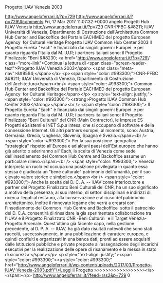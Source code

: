 Progetto IUAV Venezia 2003

http://www.angeloferrari.it/?p=729 http://www.angeloferrari.it/?p=729\#comments Fri, 17 Mar 2017 11:07:32 +0000 angelo Progetti Hub IUAV Venezia http://www.angeloferrari.it/?p=729 CNR-PFBC &\#8211; IUAV Università di Venezia, Dipartimento di Costruzione dell'Architettura Common Hub Center and Backoffice del Portale EACHMED del progetto European Agency  for Cultural Heritage Progetto IUAV Common Hub Center 2003 Il Progetto Eureka "Each" è finanziato dai singoli governi Europei  e per quanto riguarda l'Italia dal M.I.U.R; i partners italiani sono: il Progetto Finalizzato "Beni &\#8230; \<a href=\"http://www.angeloferrari.it/?p=729\" class=\"more-link\"\>Continua la lettura di \<span class=\"screen-reader-text\"\>Progetto IUAV Venezia 2003\</span\> \<span class=\"meta-nav\"\>&\#8594;\</span\>\</a\> \<p\>\<span style=\"color: \#993300;\"\>CNR-PFBC &\#8211; IUAV Università di Venezia, Dipartimento di Costruzione dell'Architettura\</span\>\<br /\> \<span style=\"color: \#993300;\"\> Common Hub Center and Backoffice del Portale EACHMED del progetto European Agency  for Cultural Heritage\</span\>\</p\> \<p style=\"text-align: justify;\"\>\<span style=\"color: \#993300;\"\>\<strong\>Progetto IUAV Common Hub Center 2003\</strong\>\</span\>\<br /\> \<span style=\"color: \#993300;\"\> Il Progetto Eureka "Each" è finanziato dai singoli governi Europei  e per quanto riguarda l'Italia dal M.I.U.R; i partners italiani sono: il Progetto Finalizzato "Beni Culturali" del CNR (Main Contractor), le Imprese ES  Progetti eSsistemi e INET S.p.a intesa, che si occupano di software e della connessione Internet. Gli altri partners europei, al momento, sono: Austria, Germania, Grecia, Ungheria, Slovenia, Spagna e Svezia.\</span\>\<br /\> \<span style=\"color: \#993300;\"\> Per la sua posizione  geografica "strategica" rispetto all'Europa e ad alcuni paesi dell'Est europeo che hanno già aderito o aderiranno all' Each, la scelta di Venezia come sede dell'insediamento del Common Hub Centre and Backoffice assume un particolare rilievo.\</span\>\<br /\> \<span style=\"color: \#993300;\"\> Venezia interpreta un ruolo ed occupa una posizione privilegiata in quanto essa stessa è giudicata un "bene culturale" patrimonio dell'umanità, per il suo elevato valore storico e simbolico.\</span\>\<br /\> \<span style=\"color: \#993300;\"\> Anche la scelta del D. C. A. -- IUAV come interlocutore e partner del Progetto Finalizzato Beni Culturali del CNR, ha un suo significato a motivo della presenza, al suo interno, di settori disciplinari e indirizzi di ricerca  legati al restauro, alla conservazione e al riuso del patrimonio architettonico. Inoltre il rinnovato legame che verrà a crearsi con l'insediamento del Common  Hub Centre and Backoffice  sotto il patrocinio del D. C.A. consentirà di rinsaldare la già sperimentata collaborazione tra l'IUAV e il Progetto Finalizzato CNR -Beni Culturali  e il Target Venezia- Progetto Arsenale. Quest'ultimo già facente capo, nella gestione precedente, al D. P. A. -- IUAV, ha già dato risultati notevoli che sono stati raccolti, successivamente, in una pubblicazione di carattere europeo, e quindi confluiti e organizzati in una banca dati, pronti ad essere acquisiti dalle Istituzioni pubbliche e private preposte all'assegnazione degli incarichi esecutivi per la realizzazione delle opere di risanamento e la messa in stato di sicurezza.\</span\>\</p\> \<p style=\"text-align: justify;\"\>\<span style=\"color: \#993300;\"\>\<a style=\"color: \#993300;\" href=\"http://www.angeloferrari.it/wp-content/uploads/2017/03/Progetto-IUAV-Venezia-2003.pdf\"\>Leggi il Progetto &gt;&gt;&gt;&gt;&gt;&gt;&gt;&gt;&gt;&gt;&gt;&gt;&gt;&gt;&gt;&gt;&gt;&gt;\</a\>\</span\>\</p\> http://www.angeloferrari.it/?feed=rss2&p=729 0
